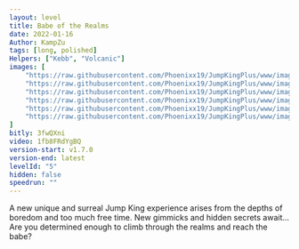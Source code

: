 ```yaml
---
layout: level
title: Babe of the Realms
date: 2022-01-16
Author: KampZu
tags: [long, polished]
Helpers: ["Kebb", "Volcanic"]
images: [
    "https://raw.githubusercontent.com/Phoenixx19/JumpKingPlus/www/images/workshop/levels/ws5-banner.png",
    "https://raw.githubusercontent.com/Phoenixx19/JumpKingPlus/www/images/workshop/levels/ws5-2.png",
    "https://raw.githubusercontent.com/Phoenixx19/JumpKingPlus/www/images/workshop/levels/ws5-3.png",
    "https://raw.githubusercontent.com/Phoenixx19/JumpKingPlus/www/images/workshop/levels/ws5-4.png",
    "https://raw.githubusercontent.com/Phoenixx19/JumpKingPlus/www/images/workshop/levels/ws5-5.png",
    "https://raw.githubusercontent.com/Phoenixx19/JumpKingPlus/www/images/workshop/levels/ws5-6.png"
]
bitly: 3fwQXni
video: 1fb8FRdYgBQ
version-start: v1.7.0
version-end: latest
levelId: "5"
hidden: false
speedrun: ""
---
```


A new unique and surreal Jump King experience arises from the depths of boredom and too much free time. 
New gimmicks and hidden secrets await... Are you determined enough to climb through the realms and reach the babe?

<!-- more -->

